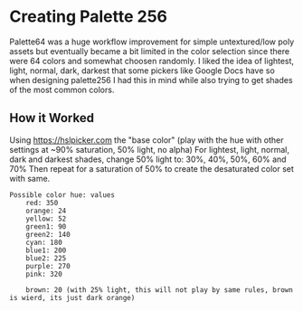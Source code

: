 # Creating Palette 256

Palette64 was a huge workflow improvement for simple untextured/low poly assets but eventually became a bit limited in the color selection since there were 64 colors and somewhat choosen randomly. I liked the idea of lightest, light, normal, dark, darkest that some pickers like Google Docs have so when designing palette256 I had this in mind while also trying to get shades of the most common colors.

## How it Worked

Using https://hslpicker.com the "base color" (play with the hue with other settings at ~90% saturation, 50% light, no alpha)
	For lightest, light, normal, dark and darkest shades, change 50% light to: 30%, 40%, 50%, 60% and 70%
	Then repeat for a saturation of 50% to create the desaturated color set with same.

	Possible color hue: values
		red: 350
		orange: 24
		yellow: 52
		green1: 90
		green2: 140
		cyan: 180
		blue1: 200
		blue2: 225
		purple: 270
		pink: 320

		brown: 20 (with 25% light, this will not play by same rules, brown is wierd, its just dark orange)

